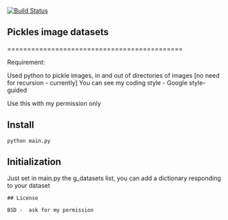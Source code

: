 [![Build Status](https://travis-ci.org/xmen4u/images_dataset_to_pickle.svg)](https://travis-ci.org/xmen4u/images_dataset_to_pickle)

## Pickles image datasets
============================================

Requirement:

Used python to pickle images, in and out of directories of images [no need for recursion - currently]
You can see my coding style - Google style-guided

Use this with my permission only


## Install
```
python main.py
```

## Initialization

Just set in main.py the g_datasets list, you can add a dictionary
responding to your dataset

```
## License

BSD -  ask for my permission
